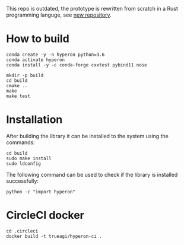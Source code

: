 This repo is outdated, the prototype is rewritten from scratch in a Rust programming languge, see [new repository](https://github.com/trueagi-io/hyperon-experimental).

# How to build

```
conda create -y -n hyperon python=3.6
conda activate hyperon
conda install -y -c conda-forge cxxtest pybind11 nose

mkdir -p build
cd build
cmake ..
make
make test
```

# Installation

After building the library it can be installed to the system using the commands:
```
cd build
sudo make install
sudo ldconfig
```

The following command can be used to check if the library is installed successfully:
```
python -c "import hyperon"
```

# CircleCI docker

```
cd .circleci
docker build -t trueagi/hyperon-ci .
```
